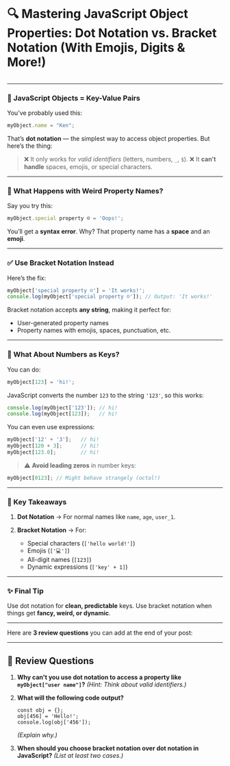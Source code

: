 # 🔍 Mastering JavaScript Object Properties: Dot Notation vs. Bracket Notation (With Emojis, Digits & More!)

<img src="https://agunechembaekene.wordpress.com/wp-content/uploads/2025/02/a_glass_box_with_the_text_js-edited.jpeg" alt="" class="wp-image-1997" />

---

### 🧱 JavaScript Objects = Key-Value Pairs

You’ve probably used this:

```js
myObject.name = "Ken";
```

That’s **dot notation** — the simplest way to access object properties. But here’s the thing:

> ❌ It only works for *valid identifiers* (letters, numbers, `_`, `$`).
> ❌ It **can’t handle** spaces, emojis, or special characters.

---

### 🤯 What Happens with Weird Property Names?

Say you try this:

```js
myObject.special property ☺ = 'Oops!';
```

You’ll get a **syntax error**. Why? That property name has a **space** and an **emoji**.

---

### ✅ Use Bracket Notation Instead

Here’s the fix:

```js
myObject['special property ☺'] = 'It works!';
console.log(myObject['special property ☺']); // Output: 'It works!'
```

Bracket notation accepts **any string**, making it perfect for:

* User-generated property names
* Property names with emojis, spaces, punctuation, etc.

---

### 🔢 What About Numbers as Keys?

You can do:

```js
myObject[123] = 'hi!';
```

JavaScript converts the number `123` to the string `'123'`, so this works:

```js
console.log(myObject['123']); // hi!
console.log(myObject[123]);   // hi!
```

You can even use expressions:

```js
myObject['12' + '3'];   // hi!
myObject[120 + 3];      // hi!
myObject[123.0];        // hi!
```

> ⚠️ **Avoid leading zeros** in number keys:

```js
myObject[0123]; // Might behave strangely (octal!)
```

---

### 🧠 Key Takeaways

1. **Dot Notation** → For normal names like `name`, `age`, `user_1`.
2. **Bracket Notation** → For:

   * Special characters (`['hello world!']`)
   * Emojis (`['💻']`)
   * All-digit names (`[123]`)
   * Dynamic expressions (`['key' + 1]`)

---

### ✨ Final Tip

Use dot notation for **clean, predictable** keys.
Use bracket notation when things get **fancy, weird, or dynamic**.

---

Here are **3 review questions** you can add at the end of your post:

---

## 📝 Review Questions

1. **Why can't you use dot notation to access a property like `myObject["user name"]`?**
   *(Hint: Think about valid identifiers.)*

2. **What will the following code output?**

   ```
   const obj = {};
   obj[456] = 'Hello!';
   console.log(obj['456']);
   ```

   *(Explain why.)*

3. **When should you choose bracket notation over dot notation in JavaScript?**
   *(List at least two cases.)*
